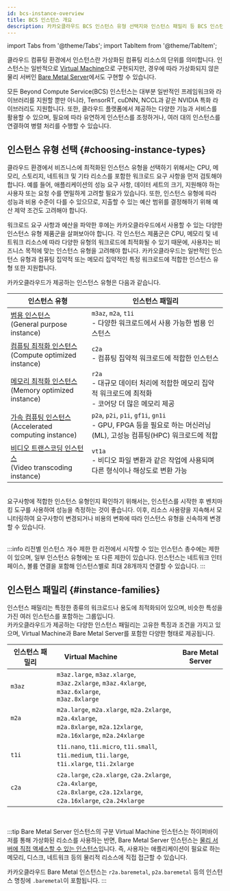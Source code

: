 ```yaml
---
id: bcs-instance-overview
title: BCS 인스턴스 개요
description: 카카오클라우드 BCS 인스턴스 유형 선택지와 인스턴스 패밀리 등 BCS 인스턴스의 기본 정보를 설명합니다.
---
```


import Tabs from '@theme/Tabs';
import TabItem from '@theme/TabItem';


클라우드 컴퓨팅 환경에서 인스턴스란 가상화된 컴퓨팅 리소스의 단위를 의미합니다. 인스턴스는 일반적으로 [Virtual Machine](/service/bcs/vm)으로 구현되지만,  경우에 따라 가상화되지 않은 물리 서버인 [Bare Metal Server](/service/bcs/bms)에서도 구현할 수 있습니다. 

모든 Beyond Compute Service(BCS) 인스턴스는 대부분 일반적인 프레임워크와 라이브러리를 지원할 뿐만 아니라, TensorRT, cuDNN, NCCL과 같은 NVIDIA 특화 라이브러리도 지원합니다. 또한, 클라우드 플랫폼에서 제공하는 다양한 기능과 서비스를 활용할 수 있으며, 필요에 따라 유연하게 인스턴스를 조정하거나, 여러 대의 인스턴스를 연결하여 병렬 처리를 수행할 수 있습니다.

## 인스턴스 유형 선택  {#choosing-instance-types}

클라우드 환경에서 비즈니스에 최적화된 인스턴스 유형을 선택하기 위해서는 CPU, 메모리, 스토리지, 네트워크 및 기타 리소스를 포함한 워크로드 요구 사항을 먼저 검토해야 합니다. 예를 들어, 애플리케이션의 성능 요구 사항, 데이터 세트의 크기, 지원해야 하는 사용자 또는 요청 수를 면밀하게 고려할 필요가 있습니다. 또한, 인스턴스 유형에 따라 성능과 비용 수준이 다를 수 있으므로, 지출할 수 있는 예산 범위를 결정해하기 위해 예산 제약 조건도 고려해야 합니다. 

워크로드 요구 사항과 예산을 파악한 후에는 카카오클라우드에서 사용할 수 있는 다양한 인스턴스 유형 제품군을 살펴보아야 합니다. 각 인스턴스 제품군은 CPU, 메모리 및 네트워크 리소스에 따라 다양한 유형의 워크로드에 최적화될 수 있기 때문에, 사용자는 비즈니스 목적에 맞는 인스턴스 유형을 고려해야 합니다. 카카오클라우드는 일반적인 인스턴스 유형과 컴퓨팅 집약적 또는 메모리 집약적인 특정 워크로드에 적합한 인스턴스 유형 또한 지원합니다.<br/>

카카오클라우드가 제공하는 인스턴스 유형은 다음과 같습니다. 

| 인스턴스 유형  | 인스턴스 패밀리 | 
| ---- | ----    |
| [범용 인스턴스](/service/bcs/bcs-instance/bcs-type/general-purpose)<br/> (General purpose instance)    | `m3az`, `m2a`, `t1i`<br/>- 다양한 워크로드에서 사용 가능한 범용 인스턴스    |
| [컴퓨팅 최적화 인스턴스](/service/bcs/bcs-instance/bcs-type/compute-optimized)<br/> (Compute optimized instance) | `c2a`<br/>- 컴퓨팅 집약적 워크로드에 적합한 인스턴스 |
| [메모리 최적화 인스턴스](/service/bcs/bcs-instance/bcs-type/memory-optimized)<br/> (Memory optimized instance) | `r2a` <br/>- 대규모 데이터 처리에 적합한 메모리 집약적 워크로드에 최적화<br/>- 코어당 더 많은 메모리 제공 |
| [가속 컴퓨팅 인스턴스](/service/bcs/bcs-instance/bcs-type/accelerated-computing)<br/> (Accelerated computing instance) | `p2a`, `p2i`, `p1i`, `gf1i`, `gn1i` <br/>- GPU, FPGA 등을 필요로 하는 머신러닝(ML), 고성능 컴퓨팅(HPC) 워크로드에 적합|
| [비디오 트랜스코딩 인스턴스](/service/bcs/bcs-instance/bcs-type/video-transcoding)<br/> (Video transcoding instance) | `vt1a`<br/>- 비디오 파일 변환과 같은 작업에 사용되며 다른 형식이나 해상도로 변환 가능 |

<br/>
요구사항에 적합한 인스턴스 유형인지 확인하기 위해서는, 인스턴스를 시작한 후 벤치마킹 도구를 사용하여 성능을 측정하는 것이 좋습니다. 이후, 리소스 사용량을 지속해서 모니터링하여 요구사항이 변경되거나 비용의 변화에 따라 인스턴스 유형을 신속하게 변경할 수 있습니다. <br/>

<br/>

:::info 리전별 인스턴스 개수 제한
한 리전에서 시작할 수 있는 인스턴스 총수에는 제한이 있으며, 일부 인스턴스 유형에는 또 다른 제한이 있습니다. 인스턴스는 네트워크 인터페이스, 볼륨 연결을 포함해 인스턴스별로 최대 28개까지 연결할 수 있습니다.
:::



## 인스턴스 패밀리 {#instance-families}

인스턴스 패밀리는 특정한 종류의 워크로드나 용도에 최적화되어 있으며, 비슷한 특성을 가진 여러 인스턴스를 포함하는 그룹입니다. <br/>
카카오클라우드가 제공하는 다양한 인스턴스 패밀리는 고유한 특징과 조건을 가지고 있으며, Virtual Machine과 Bare Metal Server를 포함한 다양한 형태로 제공됩니다.


| 인스턴스 패밀리 | Virtual Machine &emsp;&emsp;&emsp;&emsp;&emsp;&emsp;&emsp; | Bare Metal Server|
|---------|--------|---------|
| `m3az`  | `m3az.large`, `m3az.xlarge`, `m3az.2xlarge`, `m3az.4xlarge`, `m3az.6xlarge`,<br/> `m3az.8xlarge`|  |
| `m2a` &emsp;&emsp;&emsp;&emsp;&emsp;  | `m2a.large`, `m2a.xlarge`, `m2a.2xlarge`, `m2a.4xlarge`,<br/> `m2a.8xlarge`, `m2a.12xlarge`, `m2a.16xlarge`, `m2a.24xlarge` |  |
| `t1i`  | `t1i.nano`, `t1i.micro`, `t1i.small`, `t1i.medium`, `t1i.large`,<br/> `t1i.xlarge`, `t1i.2xlarge`|  |
| `c2a`    | `c2a.large`, `c2a.xlarge`, `c2a.2xlarge`, `c2a.4xlarge`,<br/> `c2a.8xlarge`, `c2a.12xlarge`, `c2a.16xlarge`, `c2a.24xlarge`|  |


<br/>

:::tip Bare Metal Server 인스턴스의 구분
Virtual Machine 인스턴스는 하이퍼바이저를 통해 가상화된 리소스를 사용하는 반면, Bare Metal Server 인스턴스는 <u>물리 서버에 직접 액세스할 수 있는 인스턴스</u>입니다. 즉, 사용자는 애플리케이션이 필요로 하는 메모리, 디스크, 네트워크 등의 물리적 리소스에 직접 접근할 수 있습니다.

카카오클라우드 Bare Metal 인스턴스는 `r2a.baremetal`, `p2a.baremetal` 등의 인스턴스 명칭에 `.baremetal`이 포함됩니다. 
:::

